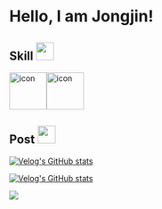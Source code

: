 <h1> Hello, I am Jongjin!</h1>

<h2> Skill <img src = "https://media2.giphy.com/media/QssGEmpkyEOhBCb7e1/giphy.gif?cid=ecf05e47a0n3gi1bfqntqmob8g9aid1oyj2wr3ds3mg700bl&rid=giphy.gif" width = 32px> </h2>

<div style="display: flex; align-items: flex-start;"><img src="https://techstack-generator.vercel.app/python-icon.svg" alt="icon" width="67" height="67" /><img src="https://techstack-generator.vercel.app/java-icon.svg" alt="icon" width="67" height="67" /></div>

<h2> Post <img src = "https://media2.giphy.com/media/QssGEmpkyEOhBCb7e1/giphy.gif?cid=ecf05e47a0n3gi1bfqntqmob8g9aid1oyj2wr3ds3mg700bl&rid=giphy.gif" width = 32px> </h2>

[![Velog's GitHub stats](https://velog-readme-stats.vercel.app/api/badge?name=jongjinna)](https://velog.io/@jongjinna)

[![Velog's GitHub stats](https://velog-readme-stats.vercel.app/api?name=jongjinna&tag=equity&color=dark)](https://velog-readme-stats.vercel.app/api/redirect?name=jongjinna&tag=equity)

<a href = "https://blog.naver.com/njjwa1004">
    <img src = "https://img.shields.io/badge/N-Blog-success">
</a>

<p></p>
<!--
<svg xmlns="http://www.w3.org/2000/svg" width="450" height="130" viewBox="0 0 450 130" fill="none">
    <style>
        .header {
            font: bold 14px 'Segoe UI', Ubuntu, Sans-Serif;
            fill: #20c997;
            animation: fadeInAnimation 0.8s ease-in-out forwards;
        }
        .log-title { font: bold 14px 'Segoe UI', Ubuntu, Sans-Serif; fill: white }
        .log-description { font-size: 12px; fill: white}
        .tag-item { font-size: 12px; fill: #0CA678;}
        .heart-count { font-size: 12px; fill: #20c997;}
    </style>
    <rect data-testid="card-bg" x="0.5" y="0.5" rx="4.5" height="99%" stroke="#30363d" width="449" fill="#24292e" stroke-opacity="1"/>
    <g data-testid="card-title" transform="translate(25, 35)">
    <g transform="translate(0, 0)">
            <text x="0" y="0" class="header" data-testid="header">jongjinna.blog</text>
            <svg width="30" x="390" y="-10" height="13" viewBox="0 0 30 13" fill="none" xmlns="http://www.w3.org/2000/svg">
                <path d="M11.25 0L7.5 2.26044L3.75 0L0 2.82555V6.78133L7.5 12.4324L15 6.78133V2.82555L11.25 0Z" fill="#20c997"/>
            </svg>
            <text x="380" class="heart-count" data-testid="heart-count">0</text>
        </g>
    </g>
    <g data-testid="main-card-body" transform="translate(0, 45)">
        <svg data-testid="lang-items" x="25" width="400" height="40" viewBox="0 0 400 40">
            <g transform="translate(0, 0)">
                <text data-testid="lang-name" x="2" y="15" class="log-title">[FR] 통화옵션 Pricing & Hedging</text>
                <text ata-testid="lang-description" x="2" y="35" class="log-description">'통화옵션 Pricing & Hedging' 주제로 특별세미나를 진행했습니다.</text>
            </g>
        </svg>
    </g>
    <g data-testid="main-card-bottom" transform="translate(0, 95)">
        <svg data-testid="lang-items" x="25" width="60" viewBox="0 0 60 19">
            <g style="position: relative;">
                <rect width="60" height="19.5367" rx="9.76834" fill="#F1F3F5"/>
                <text data-testid="lang-name" text-anchor="middle" x="30" y="13" class="tag-item">통화옵션</text>
            </g>
        </svg>
        <svg data-testid="lang-items" x="90" width="68" viewBox="0 0 68 19">
            <g style="position: relative;">
                <rect width="68" height="19.5367" rx="9.76834" fill="#F1F3F5"/>
                <text data-testid="lang-name" text-anchor="middle" x="34" y="13" class="tag-item">Pricing</text>
            </g>
        </svg>
        <svg data-testid="lang-items" x="163" width="68" viewBox="0 0 68 19">
            <g style="position: relative;">
                <rect width="68" height="19.5367" rx="9.76834" fill="#F1F3F5"/>
                <text data-testid="lang-name" text-anchor="middle" x="34" y="13" class="tag-item">Hedging</text>
            </g>
        </svg>
    </g>
</svg>
-->
